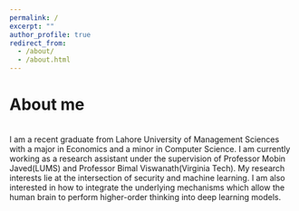 ```yaml
---
permalink: /
excerpt: ""
author_profile: true
redirect_from: 
  - /about/
  - /about.html
---
```

<h1>About me</h1><br>
I am a recent graduate from Lahore University of Management Sciences with a major in Economics and a minor in Computer Science. I am currently working as a research assistant under the supervision of Professor Mobin Javed(LUMS) and Professor Bimal Viswanath(Virginia Tech). My research interests lie at the intersection of security and machine learning. I am also interested in how to integrate the underlying mechanisms which allow the human brain to perform higher-order thinking into deep learning models.


